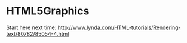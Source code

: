 # HTML5Graphics


Start here next time:
http://www.lynda.com/HTML-tutorials/Rendering-text/80782/85054-4.html
